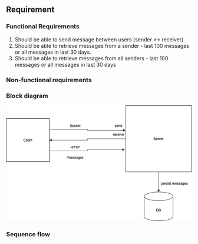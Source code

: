 ## Requirement

### Functional Requirements

1. Should be able to send message between users (sender <-> receiver)
2. Should be able to retrieve messages from a sender - last 100 messages or all messages in last 30 days.
3. Should be able to retrieve messages from all senders - last 100 messages or all messages in last 30 days

### Non-functional requirements

### Block diagram
![chat-api](chat-api.jpg)


### Sequence flow
